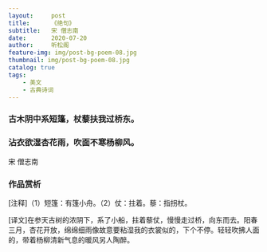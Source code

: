 ```yaml
---
layout:     post
title:      《绝句》
subtitle:   宋 僧志南
date:       2020-07-20
author:     听松阁
feature-img: img/post-bg-poem-08.jpg
thumbnail: img/post-bg-poem-08.jpg
catalog: true
tags:
    - 美文
    - 古典诗词
---
```


### 古木阴中系短篷，杖藜扶我过桥东。
### 沾衣欲湿杏花雨，吹面不寒杨柳风。

宋 僧志南

### 作品赏析
[注释]（1）短篷：有篷小舟。（2）仗：拄着。藜：指拐杖。

[译文]在参天古树的浓阴下，系了小船，拄着藜仗，慢慢走过桥，向东而去。阳春三月，杏花开放，绵绵细雨像故意要粘湿我的衣裳似的，下个不停。轻轻吹拂人面的，带着杨柳清新气息的暖风另人陶醉。
